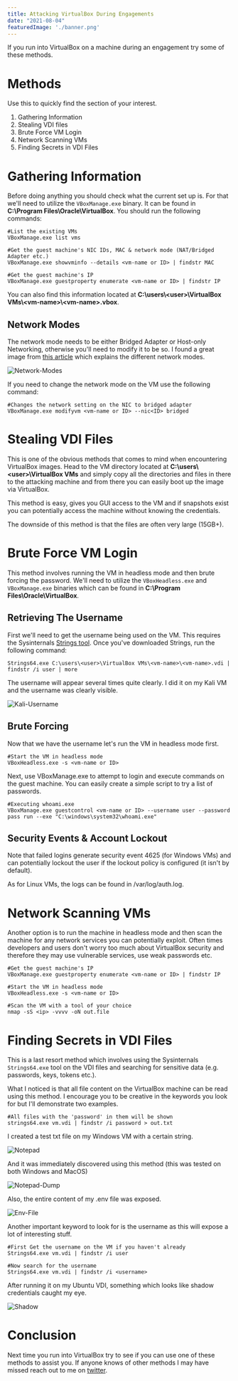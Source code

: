 ```yaml
---
title: Attacking VirtualBox During Engagements
date: "2021-08-04"
featuredImage: './banner.png'
---
```


If you run into VirtualBox on a machine during an engagement try some of these methods<!-- end -->.

# Methods

Use this to quickly find the section of your interest.

1. Gathering Information
2. Stealing VDI files
3. Brute Force VM Login
4. Network Scanning VMs
5. Finding Secrets in VDI Files

# Gathering Information

Before doing anything you should check what the current set up is. For that we'll need to utilize the ```VBoxManage.exe``` binary. It can be found in **C:\Program Files\Oracle\VirtualBox**. You should run the following commands:

    #List the existing VMs
    VBoxManage.exe list vms

    #Get the guest machine's NIC IDs, MAC & network mode (NAT/Bridged Adapter etc.)
    VBoxManage.exe showvminfo --details <vm-name or ID> | findstr MAC

    #Get the guest machine's IP
    VBoxManage.exe guestproperty enumerate <vm-name or ID> | findstr IP


You can also find this information located at **C:\users\\<user\>\VirtualBox VMs\\<vm-name\>\\<vm-name\>.vbox**.

## Network Modes

The network mode needs to be either Bridged Adapter or Host-only Networking, otherwise you'll need to modify it to be so. I found a great image from <a href="https://www.thomas-krenn.com/en/wiki/Network_Configuration_in_VirtualBox" target="_blank">this article</a> which explains the different network modes.

![Network-Modes](./network_configs.png)

If you need to change the network mode on the VM use the following command:

    #Changes the network setting on the NIC to bridged adapter
    VBoxManage.exe modifyvm <vm-name or ID> --nic<ID> bridged

# Stealing VDI Files

This is one of the obvious methods that comes to mind when encountering VirtualBox images. Head to the VM directory located at **C:\users\\<user\>\VirtualBox VMs** and simply copy all the directories and files in there to the attacking machine and from there you can easily boot up the image via VirtualBox.

This method is easy, gives you GUI access to the VM and if snapshots exist you can potentially access the machine without knowing the credentials.

The downside of this method is that the files are often very large (15GB+).

# Brute Force VM Login

This method involves running the VM in headless mode and then brute forcing the password. We'll need to utilize the ```VBoxHeadless.exe``` and ```VBoxManage.exe``` binaries which can be found in **C:\Program Files\Oracle\VirtualBox**.

## Retrieving The Username

First we'll need to get the username being used on the VM. This requires the Sysinternals <a href="https://docs.microsoft.com/en-us/sysinternals/downloads/strings">Strings tool</a>. Once you've downloaded Strings, run the following command:

    Strings64.exe C:\users\<user>\VirtualBox VMs\<vm-name>\<vm-name>.vdi | findstr /i user | more

The username will appear several times quite clearly. I did it on my Kali VM and the username was clearly visible.

![Kali-Username](./username.png)


## Brute Forcing

Now that we have the username let's run the VM in headless mode first.

    #Start the VM in headless mode
    VBoxHeadless.exe -s <vm-name or ID>

Next, use VBoxManage.exe to attempt to login and execute commands on the guest machine. You can easily create a simple script to try a list of passwords.

    #Executing whoami.exe
    VBoxManage.exe guestcontrol <vm-name or ID> --username user --password pass run --exe "C:\windows\system32\whoami.exe"

## Security Events & Account Lockout

Note that failed logins generate security event 4625 (for Windows VMs) and can potentially lockout the user if the lockout policy is configured (it isn't by default).

As for Linux VMs, the logs can be found in /var/log/auth.log. 

# Network Scanning VMs

Another option is to run the machine in headless mode and then scan the machine for any network services you can potentially exploit. Often times developers and users don't worry too much about VirtualBox security and therefore they may use vulnerable services, use weak passwords etc.

    #Get the guest machine's IP
    VBoxManage.exe guestproperty enumerate <vm-name or ID> | findstr IP

    #Start the VM in headless mode
    VBoxHeadless.exe -s <vm-name or ID>

    #Scan the VM with a tool of your choice
    nmap -sS <ip> -vvvv -oN out.file

# Finding Secrets in VDI Files

This is a last resort method which involves using the Sysinternals ```Strings64.exe``` tool on the VDI files and searching for sensitive data (e.g. passwords, keys, tokens etc.).

What I noticed is that all file content on the VirtualBox machine can be read using this method. I encourage you to be creative in the keywords you look for but I'll demonstrate two examples.

```
#All files with the 'password' in them will be shown
strings64.exe vm.vdi | findstr /i password > out.txt
```

I created a test txt file on my Windows VM with a certain string.

![Notepad](./notepad.png)

And it was immediately discovered using this method (this was tested on both Windows and MacOS)

![Notepad-Dump](./notepad_dump.png)

Also, the entire content of my .env file was exposed.

![Env-File](./env_file.png)


Another important keyword to look for is the username as this will expose a lot of interesting stuff.

```
#First Get the username on the VM if you haven't already
Strings64.exe vm.vdi | findstr /i user

#Now search for the username
Strings64.exe vm.vdi | findstr /i <username>
```

After running it on my Ubuntu VDI, something which looks like shadow credentials caught my eye.

![Shadow](./shadow.png)

# Conclusion

Next time you run into VirtualBox try to see if you can use one of these methods to assist you. If anyone knows of other methods I may have missed reach out to me on <a href="https://twitter.com/mrd0x" target="_blank">twitter</a>.